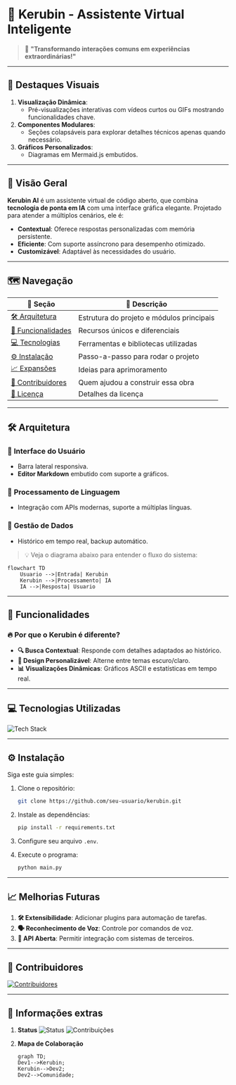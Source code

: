 # 🌌 **Kerubin - Assistente Virtual Inteligente**

> 💬 **"Transformando interações comuns em experiências extraordinárias!"**

---

## 🎨 **Destaques Visuais**

1. **Visualização Dinâmica**: 
   - Pré-visualizações interativas com vídeos curtos ou GIFs mostrando funcionalidades chave.
2. **Componentes Modulares**:
   - Seções colapsáveis para explorar detalhes técnicos apenas quando necessário.
3. **Gráficos Personalizados**:
   - Diagramas em Mermaid.js embutidos.

---

## 📌 **Visão Geral**

**Kerubin AI** é um assistente virtual de código aberto, que combina **tecnologia de ponta em IA** com uma interface gráfica elegante. Projetado para atender a múltiplos cenários, ele é:
- **Contextual**: Oferece respostas personalizadas com memória persistente.
- **Eficiente**: Com suporte assíncrono para desempenho otimizado.
- **Customizável**: Adaptável às necessidades do usuário.

---

## 🗺️ **Navegação**

| 🌟 Seção                          | 📖 Descrição                                       |
|-----------------------------------|---------------------------------------------------|
| [🛠 Arquitetura](#-arquitetura)    | Estrutura do projeto e módulos principais         |
| [🚀 Funcionalidades](#-funcionalidades)| Recursos únicos e diferenciais                   |
| [💻 Tecnologias](#-tecnologias)    | Ferramentas e bibliotecas utilizadas             |
| [⚙️ Instalação](#️-instalação)     | Passo-a-passo para rodar o projeto               |
| [📈 Expansões](#-melhorias-futuras)| Ideias para aprimoramento                        |
| [👥 Contribuidores](#-contribuidores)| Quem ajudou a construir essa obra                |
| [📜 Licença](#-licença)            | Detalhes da licença                              |

---

## 🛠 **Arquitetura**

### 🔹 **Interface do Usuário** 
- Barra lateral responsiva.
- **Editor Markdown** embutido com suporte a gráficos.

### 🔹 **Processamento de Linguagem**
- Integração com APIs modernas, suporte a múltiplas línguas.

### 🔹 **Gestão de Dados**
- Histórico em tempo real, backup automático.

> 💡 Veja o diagrama abaixo para entender o fluxo do sistema:

```mermaid
flowchart TD
    Usuario -->|Entrada| Kerubin
    Kerubin -->|Processamento| IA
    IA -->|Resposta| Usuario
```

---

## 🚀 **Funcionalidades**

### 🔥 **Por que o Kerubin é diferente?**
- **🔍 Busca Contextual**: Responde com detalhes adaptados ao histórico.
- **🎨 Design Personalizável**: Alterne entre temas escuro/claro.
- **📊 Visualizações Dinâmicas**: Gráficos ASCII e estatísticas em tempo real.

---

## 💻 **Tecnologias Utilizadas**

![Tech Stack](https://skillicons.dev/icons?i=python,qt,markdown,vscode)

---

## ⚙️ **Instalação**

Siga este guia simples:

1. Clone o repositório:
   ```bash
   git clone https://github.com/seu-usuario/kerubin.git
   ```
2. Instale as dependências:
   ```bash
   pip install -r requirements.txt
   ```
3. Configure seu arquivo `.env`.

4. Execute o programa:
   ```bash
   python main.py
   ```

---

## 📈 **Melhorias Futuras**

1. **🛠 Extensibilidade**: Adicionar plugins para automação de tarefas.
2. **🗣 Reconhecimento de Voz**: Controle por comandos de voz.
3. **📡 API Aberta**: Permitir integração com sistemas de terceiros.

---

## 🤝 **Contribuidores**

[![Contribuidores](https://contrib.rocks/image?repo=seu-usuario/kerubin)](https://github.com/seu-usuario/kerubin/graphs/contributors)

---

## 🎨 **Informações extras**

1. **Status**
   ![Status](https://img.shields.io/badge/Status-Stable-green) ![Contribuições](https://img.shields.io/badge/Contribuições-Abertas-blue)

2. **Mapa de Colaboração**
   ```mermaid
   graph TD;
   Dev1-->Kerubin;
   Kerubin-->Dev2;
   Dev2-->Comunidade;
   ```

